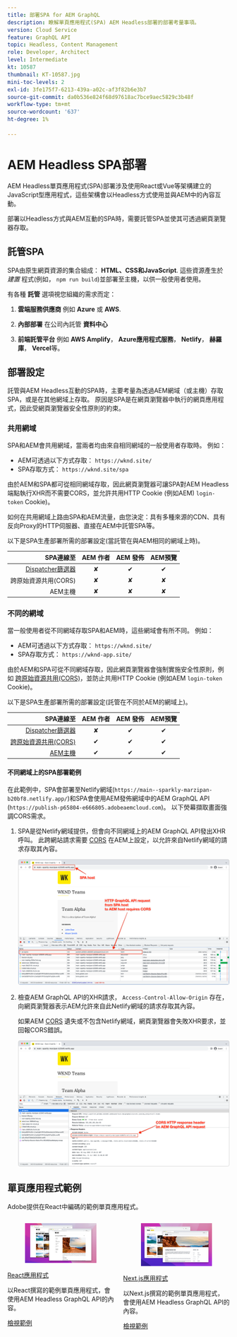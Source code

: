 ```yaml
---
title: 部署SPA for AEM GraphQL
description: 瞭解單頁應用程式(SPA) AEM Headless部署的部署考量事項。
version: Cloud Service
feature: GraphQL API
topic: Headless, Content Management
role: Developer, Architect
level: Intermediate
kt: 10587
thumbnail: KT-10587.jpg
mini-toc-levels: 2
exl-id: 3fe175f7-6213-439a-a02c-af3f82b6e3b7
source-git-commit: da0b536e824f68d97618ac7bce9aec5829c3b48f
workflow-type: tm+mt
source-wordcount: '637'
ht-degree: 1%

---
```


# AEM Headless SPA部署

AEM Headless單頁應用程式(SPA)部署涉及使用React或Vue等架構建立的JavaScript型應用程式，這些架構會以Headless方式使用並與AEM中的內容互動。

部署以Headless方式與AEM互動的SPA時，需要託管SPA並使其可透過網頁瀏覽器存取。

## 託管SPA

SPA由原生網頁資源的集合組成： **HTML、CSS和JavaScript**. 這些資源產生於 _建置_ 程式(例如， `npm run build`)並部署至主機，以供一般使用者使用。

有各種 **託管** 選項視您組織的需求而定：

1. **雲端服務供應商** 例如 **Azure** 或 **AWS**.

2. **內部部署** 在公司內託管 **資料中心**

3. **前端託管平台** 例如 **AWS Amplify**， **Azure應用程式服務**， **Netlify**， **赫羅庫**， **Vercel**&#x200B;等。

## 部署設定

託管與AEM Headless互動的SPA時，主要考量為透過AEM網域（或主機）存取SPA，或是在其他網域上存取。  原因是SPA是在網頁瀏覽器中執行的網頁應用程式，因此受網頁瀏覽器安全性原則的約束。

### 共用網域

SPA和AEM會共用網域，當兩者均由來自相同網域的一般使用者存取時。 例如：

+ AEM可透過以下方式存取： `https://wknd.site/`
+ SPA存取方式： `https://wknd.site/spa`

由於AEM和SPA都可從相同網域存取，因此網頁瀏覽器可讓SPA對AEM Headless端點執行XHR而不需要CORS，並允許共用HTTP Cookie (例如AEM) `login-token` Cookie)。

如何在共用網域上路由SPA和AEM流量，由您決定：具有多種來源的CDN、具有反向Proxy的HTTP伺服器、直接在AEM中託管SPA等。

以下是SPA生產部署所需的部署設定(當託管在與AEM相同的網域上時)。

| SPA連線至 | AEM 作者 | AEM 發佈 | AEM預覽 |
|---------------------------------------------------:|:----------:|:-----------:|:-----------:|
| [Dispatcher篩選器](./configurations/dispatcher-filters.md) | ✘ | ✔ | ✔ |
| 跨原始資源共用(CORS) | ✘ | ✘ | ✘ |
| AEM主機 | ✘ | ✘ | ✘ |

### 不同的網域

當一般使用者從不同網域存取SPA和AEM時，這些網域會有所不同。 例如：

+ AEM可透過以下方式存取： `https://wknd.site/`
+ SPA存取方式： `https://wknd-app.site/`

由於AEM和SPA可從不同網域存取，因此網頁瀏覽器會強制實施安全性原則，例如 [跨原始資源共用(CORS)](./configurations/cors.md)，並防止共用HTTP Cookie (例如AEM `login-token` Cookie)。

以下是SPA生產部署所需的部署設定(託管在不同於AEM的網域上)。

| SPA連線至 | AEM 作者 | AEM 發佈 | AEM預覽 |
|---------------------------------------------------:|:----------:|:-----------:|:-----------:|
| [Dispatcher篩選器](./configurations/dispatcher-filters.md) | ✘ | ✔ | ✔ |
| [跨原始資源共用(CORS)](./configurations/cors.md) | ✔ | ✔ | ✔ |
| [AEM主機](./configurations/aem-hosts.md) | ✔ | ✔ | ✔ |

#### 不同網域上的SPA部署範例

在此範例中，SPA會部署至Netlify網域(`https://main--sparkly-marzipan-b20bf8.netlify.app/`)和SPA會使用AEM發佈網域中的AEM GraphQL API (`https://publish-p65804-e666805.adobeaemcloud.com`)。 以下熒幕擷取畫面強調CORS需求。

1. SPA是從Netlify網域提供，但會向不同網域上的AEM GraphQL API發出XHR呼叫。 此跨網站請求需要 [CORS](./configurations/cors.md) 在AEM上設定，以允許來自Netlify網域的請求存取其內容。

   ![由SPA &amp; AEM主機提供的SPA要求 ](assets/spa/cors-requirement.png)

2. 檢查AEM GraphQL API的XHR請求， `Access-Control-Allow-Origin` 存在，向網頁瀏覽器表示AEM允許來自此Netlify網域的請求存取其內容。

   如果AEM [CORS](./configurations/cors.md) 遺失或不包含Netlify網域，網頁瀏覽器會失敗XHR要求，並回報CORS錯誤。

   ![CORS回應標頭AEM GraphQL API](assets/spa/cors-response-headers.png)

## 單頁應用程式範例

Adobe提供在React中編碼的範例單頁應用程式。

<div class="columns is-multiline">
<!-- React app -->
<div class="column is-half-tablet is-half-desktop is-one-third-widescreen" aria-label="React app" tabindex="0">
   <div class="card">
       <div class="card-image">
           <figure class="image is-16by9">
               <a href="../example-apps/react-app.md" title="React應用程式" tabindex="-1">
                   <img class="is-bordered-r-small" src="../example-apps/assets/react-app/react-app-card.png" alt="React應用程式">
               </a>
           </figure>
       </div>
       <div class="card-content is-padded-small">
           <div class="content">
               <p class="headline is-size-6 has-text-weight-bold"><a href="../example-apps/react-app.md" title="React應用程式">React應用程式</a></p>
               <p class="is-size-6">以React撰寫的範例單頁應用程式，會使用AEM Headless GraphQL API的內容。</p>
               <a href="../example-apps/react-app.md" class="spectrum-Button spectrum-Button--outline spectrum-Button--primary spectrum-Button--sizeM">
                   <span class="spectrum-Button-label has-no-wrap has-text-weight-bold">檢視範例</span>
               </a>
           </div>
       </div>
   </div>
</div>
<!-- Next.js app -->
<div class="column is-half-tablet is-half-desktop is-one-third-widescreen" aria-label="Next.js app" tabindex="0">
   <div class="card">
       <div class="card-image">
           <figure class="image is-16by9">
               <a href="../example-apps/next-js.md" title="Next.js應用程式" tabindex="-1">
                   <img class="is-bordered-r-small" src="../example-apps/assets/next-js/next-js-card.png" alt="Next.js應用程式">
               </a>
           </figure>
       </div>
       <div class="card-content is-padded-small">
           <div class="content">
               <p class="headline is-size-6 has-text-weight-bold"><a href="../example-apps/next-js.md" title="Next.js應用程式">Next.js應用程式</a></p>
               <p class="is-size-6">以Next.js撰寫的範例單頁應用程式，會使用AEM Headless GraphQL API的內容。</p>
               <a href="../example-apps/next-js.md" class="spectrum-Button spectrum-Button--outline spectrum-Button--primary spectrum-Button--sizeM">
                   <span class="spectrum-Button-label has-no-wrap has-text-weight-bold">檢視範例</span>
               </a>
           </div>
       </div>
   </div>
</div>
</div>
